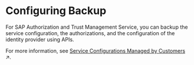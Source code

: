 <!-- loio65a8d82bc36b49e8b633f3f3d52e7798 -->

# Configuring Backup

For SAP Authorization and Trust Management Service, you can backup the service configuration, the authorizations, and the configuration of the identity provider using APIs.

For more information, see [Service Configurations Managed by Customers](https://help.sap.com/viewer/df50977d8bfa4c9a8a063ddb37113c43/Cloud/en-US/7821fcf6f0cc487799fb6b75e8d0e0f7.html#loio9de0caa8abe34f4897e5b727868019c0 "SAP doesn&apos;t manage backups of service configurations. However, you can back up your service-specific configuration yourself. This backup allows you to restore your configuration in case it’s deleted by accident.") :arrow_upper_right:.

